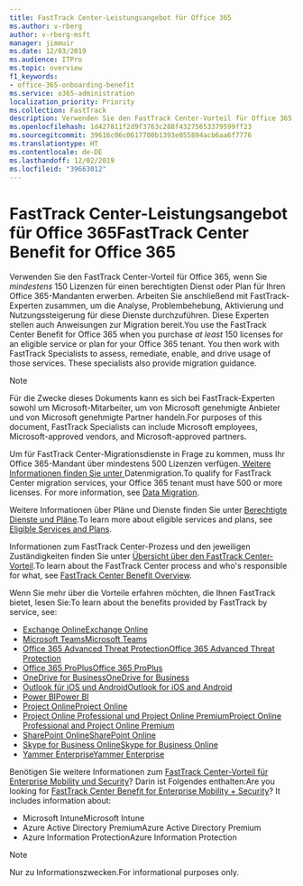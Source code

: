 ```yaml
---
title: FastTrack Center-Leistungsangebot für Office 365
ms.author: v-rberg
author: v-rberg-msft
manager: jimmuir
ms.date: 12/03/2019
ms.audience: ITPro
ms.topic: overview
f1_keywords:
- office-365-onboarding-benefit
ms.service: o365-administration
localization_priority: Priority
ms.collection: FastTrack
description: Verwenden Sie den FastTrack Center-Vorteil für Office 365, wenn Sie mindestens 150 Lizenzen für einen berechtigten Dienst oder Plan für Ihren Office 365-Mandanten erwerben. Arbeiten Sie anschließend mit FastTrack-Experten zusammen, um die Analyse, Problembehebung, Aktivierung und Nutzungssteigerung für diese Dienste durchzuführen. Diese Experten stellen auch Anweisungen zur Migration bereit.
ms.openlocfilehash: 1d427811f2d9f3763c288f43275653379599ff23
ms.sourcegitcommit: 39616c06c0617700b1393e055894acb6aa6f7776
ms.translationtype: HT
ms.contentlocale: de-DE
ms.lasthandoff: 12/02/2019
ms.locfileid: "39663012"
---
```

# <a name="fasttrack-center-benefit-for-office-365"></a><span data-ttu-id="e4c05-105">FastTrack Center-Leistungsangebot für Office 365</span><span class="sxs-lookup"><span data-stu-id="e4c05-105">FastTrack Center Benefit for Office 365</span></span>

<span data-ttu-id="e4c05-p102">Verwenden Sie den FastTrack Center-Vorteil für Office 365, wenn Sie *mindestens* 150 Lizenzen für einen berechtigten Dienst oder Plan für Ihren Office 365-Mandanten erwerben. Arbeiten Sie anschließend mit FastTrack-Experten zusammen, um die Analyse, Problembehebung, Aktivierung und Nutzungssteigerung für diese Dienste durchzuführen. Diese Experten stellen auch Anweisungen zur Migration bereit.</span><span class="sxs-lookup"><span data-stu-id="e4c05-p102">You use the FastTrack Center Benefit for Office 365 when you purchase  *at least*  150 licenses for an eligible service or plan for your Office 365 tenant. You then work with FastTrack Specialists to assess, remediate, enable, and drive usage of those services. These specialists also provide migration guidance.</span></span> 
  
> [!NOTE]
> <span data-ttu-id="e4c05-109">Für die Zwecke dieses Dokuments kann es sich bei FastTrack-Experten sowohl um Microsoft-Mitarbeiter, um von Microsoft genehmigte Anbieter und von Microsoft genehmigte Partner handeln.</span><span class="sxs-lookup"><span data-stu-id="e4c05-109">For purposes of this document, FastTrack Specialists can include Microsoft employees, Microsoft-approved vendors, and Microsoft-approved partners.</span></span> 
  
<span data-ttu-id="e4c05-p103">Um für FastTrack Center-Migrationsdienste in Frage zu kommen, muss Ihr Office 365-Mandant über mindestens 500 Lizenzen verfügen.[ Weitere Informationen finden Sie unter ](O365-data-migration.md)Datenmigration.</span><span class="sxs-lookup"><span data-stu-id="e4c05-p103">To qualify for FastTrack Center migration services, your Office 365 tenant must have 500 or more licenses. For more information, see [Data Migration](O365-data-migration.md).</span></span>
  
<span data-ttu-id="e4c05-112">Weitere Informationen über Pläne und Dienste finden Sie unter [Berechtigte Dienste und Pläne](M365-eligible-services-and-plans.md).</span><span class="sxs-lookup"><span data-stu-id="e4c05-112">To learn more about eligible services and plans, see [Eligible Services and Plans](M365-eligible-services-and-plans.md).</span></span>
  
<span data-ttu-id="e4c05-113">Informationen zum FastTrack Center-Prozess und den jeweiligen Zuständigkeiten finden Sie unter [Übersicht über den FastTrack Center-Vorteil](O365-fasttrack-benefit-overview.md).</span><span class="sxs-lookup"><span data-stu-id="e4c05-113">To learn about the FastTrack Center process and who's responsible for what, see [FastTrack Center Benefit Overview](O365-fasttrack-benefit-overview.md).</span></span>

<span data-ttu-id="e4c05-114">Wenn Sie mehr über die Vorteile erfahren möchten, die Ihnen FastTrack bietet, lesen Sie:</span><span class="sxs-lookup"><span data-stu-id="e4c05-114">To learn about the benefits provided by FastTrack by service, see:</span></span>

- [<span data-ttu-id="e4c05-115">Exchange Online</span><span class="sxs-lookup"><span data-stu-id="e4c05-115">Exchange Online</span></span>](O365-fasttrack-responsibilities.md#exchange-online)
- [<span data-ttu-id="e4c05-116">Microsoft Teams</span><span class="sxs-lookup"><span data-stu-id="e4c05-116">Microsoft Teams</span></span>](O365-fasttrack-responsibilities.md#microsoft-teams)
- [<span data-ttu-id="e4c05-117">Office 365 Advanced Threat Protection</span><span class="sxs-lookup"><span data-stu-id="e4c05-117">Office 365 Advanced Threat Protection</span></span>](O365-fasttrack-responsibilities.md#office-365-advanced-threat-protection)
- [<span data-ttu-id="e4c05-118">Office 365 ProPlus</span><span class="sxs-lookup"><span data-stu-id="e4c05-118">Office 365 ProPlus</span></span>](O365-fasttrack-responsibilities.md#office-365-proplus)
- [<span data-ttu-id="e4c05-119">OneDrive for Business</span><span class="sxs-lookup"><span data-stu-id="e4c05-119">OneDrive for Business</span></span>](O365-fasttrack-responsibilities.md#onedrive-for-business)
- [<span data-ttu-id="e4c05-120">Outlook für iOS und Android</span><span class="sxs-lookup"><span data-stu-id="e4c05-120">Outlook for iOS and Android</span></span>](O365-fasttrack-responsibilities.md#outlook-for-ios-and-android)
- [<span data-ttu-id="e4c05-121">Power BI</span><span class="sxs-lookup"><span data-stu-id="e4c05-121">Power BI</span></span>](O365-fasttrack-responsibilities.md#power-bi)
- [<span data-ttu-id="e4c05-122">Project Online</span><span class="sxs-lookup"><span data-stu-id="e4c05-122">Project Online</span></span>](O365-fasttrack-responsibilities.md#project-online)
- [<span data-ttu-id="e4c05-123">Project Online Professional und Project Online Premium</span><span class="sxs-lookup"><span data-stu-id="e4c05-123">Project Online Professional and Project Online Premium</span></span>](O365-fasttrack-responsibilities.md#project-online-professional-and-project-online-premium)
- [<span data-ttu-id="e4c05-124">SharePoint Online</span><span class="sxs-lookup"><span data-stu-id="e4c05-124">SharePoint Online</span></span>](O365-fasttrack-responsibilities.md#sharepoint-online)
- [<span data-ttu-id="e4c05-125">Skype for Business Online</span><span class="sxs-lookup"><span data-stu-id="e4c05-125">Skype for Business Online</span></span>](O365-fasttrack-responsibilities.md#skype-for-business-online)
- [<span data-ttu-id="e4c05-126">Yammer Enterprise</span><span class="sxs-lookup"><span data-stu-id="e4c05-126">Yammer Enterprise</span></span>](O365-fasttrack-responsibilities.md#yammer-enterprise)
  
<span data-ttu-id="e4c05-p104">Benötigen Sie weitere Informationen zum [FastTrack Center-Vorteil für Enterprise Mobility und Security](EMS-fasttrack-benefit-for-EMS.md)? Darin ist Folgendes enthalten:</span><span class="sxs-lookup"><span data-stu-id="e4c05-p104">Are you looking for [FastTrack Center Benefit for Enterprise Mobility + Security](EMS-fasttrack-benefit-for-EMS.md)? It includes information about:</span></span>
  
- <span data-ttu-id="e4c05-129">Microsoft Intune</span><span class="sxs-lookup"><span data-stu-id="e4c05-129">Microsoft Intune</span></span>    
- <span data-ttu-id="e4c05-130">Azure Active Directory Premium</span><span class="sxs-lookup"><span data-stu-id="e4c05-130">Azure Active Directory Premium</span></span> 
- <span data-ttu-id="e4c05-131">Azure Information Protection</span><span class="sxs-lookup"><span data-stu-id="e4c05-131">Azure Information Protection</span></span>
    
> [!NOTE]
> <span data-ttu-id="e4c05-132">Nur zu Informationszwecken.</span><span class="sxs-lookup"><span data-stu-id="e4c05-132">For informational purposes only.</span></span> 
